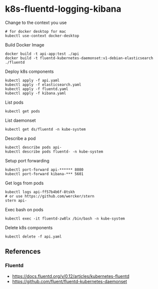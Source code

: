 # k8s-fluentd-logging-kibana

Change to the context you use

    # for docker desktop for mac
    kubectl use-context docker-desktop

Build Docker Image

    docker build -t api-app:test ./api
    docker build -t fluentd-kubernetes-daemonset:v1-debian-elasticsearch ./fluentd

Deploy k8s components

    kubectl apply -f api.yaml
    kubectl apply -f elasticsearch.yaml
    kubectl apply -f fluentd.yaml
    kubectl apply -f kibana.yaml

List pods

    kubectl get pods

List daemonset

    kubectl get ds/fluentd -n kube-system

Describe a pod

    kubectl describe pods api-
    kubectl describe pods fluentd- -n kube-system

Setup port forwarding

    kubectl port-forward api-****** 8080
    kubectl port-forward kibana-*** 5601

Get logs from pods

    kubectl logs api-ff57b4b6f-8tskh
    # or use https://github.com/wercker/stern
    stern api-

Exec bash on pods

    kubectl exec -it fluentd-zw8lx /bin/bash -n kube-system

Delete k8s components

    kubectl delete -f api.yaml

## References
### Fluentd
- https://docs.fluentd.org/v/0.12/articles/kubernetes-fluentd
- https://github.com/fluent/fluentd-kubernetes-daemonset
